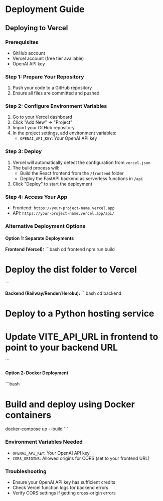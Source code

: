 # Deployment Guide

## Deploying to Vercel

### Prerequisites
- GitHub account
- Vercel account (free tier available)
- OpenAI API key

### Step 1: Prepare Your Repository
1. Push your code to a GitHub repository
2. Ensure all files are committed and pushed

### Step 2: Configure Environment Variables
1. Go to your Vercel dashboard
2. Click "Add New" → "Project"
3. Import your GitHub repository
4. In the project settings, add environment variables:
   - `OPENAI_API_KEY`: Your OpenAI API key

### Step 3: Deploy
1. Vercel will automatically detect the configuration from `vercel.json`
2. The build process will:
   - Build the React frontend from the `/frontend` folder
   - Deploy the FastAPI backend as serverless functions in `/api`
3. Click "Deploy" to start the deployment

### Step 4: Access Your App
- Frontend: `https://your-project-name.vercel.app`
- API: `https://your-project-name.vercel.app/api/`

### Alternative Deployment Options

#### Option 1: Separate Deployments
**Frontend (Vercel):**
\`\`\`bash
cd frontend
npm run build
# Deploy the dist folder to Vercel
\`\`\`

**Backend (Railway/Render/Heroku):**
\`\`\`bash
cd backend
# Deploy to a Python hosting service
# Update VITE_API_URL in frontend to point to your backend URL
\`\`\`

#### Option 2: Docker Deployment
\`\`\`bash
# Build and deploy using Docker containers
docker-compose up --build
\`\`\`

### Environment Variables Needed
- `OPENAI_API_KEY`: Your OpenAI API key
- `CORS_ORIGINS`: Allowed origins for CORS (set to your frontend URL)

### Troubleshooting
- Ensure your OpenAI API key has sufficient credits
- Check Vercel function logs for backend errors
- Verify CORS settings if getting cross-origin errors
